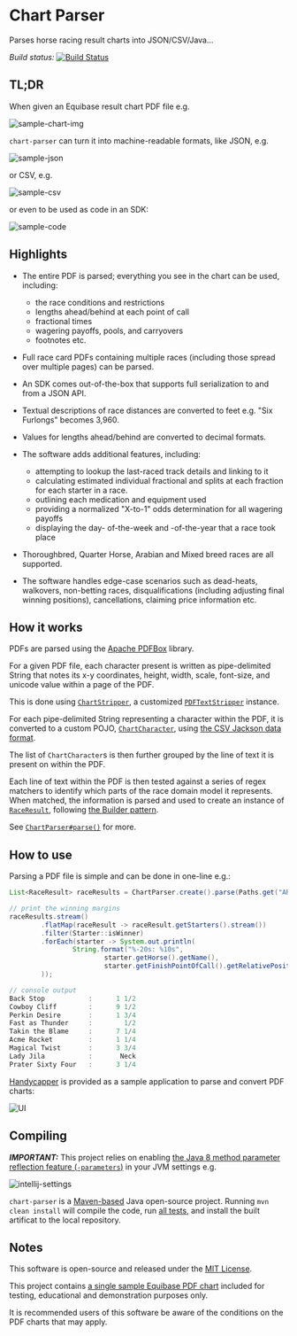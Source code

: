 # Chart Parser
Parses horse racing result charts into JSON/CSV/Java...

*Build status:* [![Build Status](https://travis-ci.org/robinhowlett/chart-parser.svg?branch=master)](https://travis-ci.org/robinhowlett/chart-parser)

## TL;DR

When given an Equibase result chart PDF file e.g. 

![sample-chart-img](https://i.imgur.com/jQtP1Dw.png)

`chart-parser` can turn it into machine-readable formats, like JSON, e.g.

![sample-json](https://i.imgur.com/hqtJpqb.png)

or CSV, e.g.

![sample-csv](https://i.imgur.com/ZHIIaJd.png)

or even to be used as code in an SDK:

![sample-code](https://i.imgur.com/yAWpxgG.png)

## Highlights

* The entire PDF is parsed; everything you see in the chart can be used, including:
    * the race conditions and restrictions
    * lengths ahead/behind at each point of call
    * fractional times
    * wagering payoffs, pools, and carryovers
    * footnotes etc.

* Full race card PDFs containing multiple races (including those spread over multiple pages) can be parsed.

* An SDK comes out-of-the-box that supports full serialization to and from a JSON API.

* Textual descriptions of race distances are converted to feet e.g. "Six Furlongs" becomes 3,960.

* Values for lengths ahead/behind are converted to decimal formats.

* The software adds additional features, including:
    * attempting to lookup the last-raced track details and linking to it
    * calculating estimated individual fractional and splits at each fraction for each starter in a race.
    * outlining each medication and equipment used
    * providing a normalized "X-to-1" odds determination for all wagering payoffs
    * displaying the day- of-the-week and -of-the-year that a race took place
 
* Thoroughbred, Quarter Horse, Arabian and Mixed breed races are all supported.

* The software handles edge-case scenarios such as dead-heats, walkovers, non-betting races, disqualifications (including adjusting final winning positions), cancellations, claiming price information etc.

## How it works

PDFs are parsed using the [Apache PDFBox](https://pdfbox.apache.org/) library.

For a given PDF file, each character present is written as pipe-delimited String that notes its x-y coordinates, height, width, scale, font-size, and unicode value within a page of the PDF.

This is done using [`ChartStripper`](https://github.com/robinhowlett/chart-parser/blob/master/src/main/java/com/robinhowlett/chartparser/charts/text/ChartStripper.java), a customized [`PDFTextStripper`](https://pdfbox.apache.org/docs/2.0.3/javadocs/org/apache/pdfbox/text/PDFTextStripper.html) instance.

For each pipe-delimited String representing a character within the PDF, it is converted to a custom POJO, [`ChartCharacter`](https://github.com/robinhowlett/chart-parser/blob/master/src/main/java/com/robinhowlett/chartparser/charts/pdf/ChartCharacter.java), using [the CSV Jackson data format](https://github.com/FasterXML/jackson-dataformats-text/tree/master/csv).

The list of `ChartCharacter`s is then further grouped by the line of text it is present on within the PDF. 

Each line of text within the PDF is then tested against a series of regex matchers to identify which parts of the race domain model it represents. When matched, the information is parsed and used to create an instance of [`RaceResult`](https://github.com/robinhowlett/chart-parser/blob/master/src/main/java/com/robinhowlett/chartparser/charts/pdf/RaceResult.java), following [the Builder pattern](https://www.javaworld.com/article/2074938/core-java/too-many-parameters-in-java-methods-part-3-builder-pattern.html).

See [`ChartParser#parse()`](https://github.com/robinhowlett/chart-parser/blob/master/src/main/java/com/robinhowlett/chartparser/ChartParser.java#L295) for more.


## How to use

Parsing a PDF file is simple and can be done in one-line e.g.:

```java
List<RaceResult> raceResults = ChartParser.create().parse(Paths.get("ARP_2016-07-24_race-charts.pdf").toFile());

// print the winning margins
raceResults.stream()
        .flatMap(raceResult -> raceResult.getStarters().stream())
        .filter(Starter::isWinner)
        .forEach(starter -> System.out.println(
                String.format("%-20s: %10s",
                        starter.getHorse().getName(),
                        starter.getFinishPointOfCall().getRelativePosition().getLengthsAhead().getText())
        ));

// console output
Back Stop           :      1 1/2
Cowboy Cliff        :      9 1/2
Perkin Desire       :      1 3/4
Fast as Thunder     :        1/2
Takin the Blame     :      7 1/4
Acme Rocket         :      1 1/4
Magical Twist       :      3 3/4
Lady Jila           :       Neck
Prater Sixty Four   :      3 1/4
```

[Handycapper](https://github.com/robinhowlett/handycapper) is provided as a sample application to parse and convert PDF charts:

![UI](https://raw.githubusercontent.com/robinhowlett/handycapper/master/docs/img/ui_0-main.png)

<!--
## Documentation

* [JSON API Design](http://www.robinhowlett.com/chart-parser/json-design.html)
* [JavaDoc](http://www.robinhowlett.com/chart-parser/apidocs/index.html)
* [Maven Site](http://www.robinhowlett.com/chart-parser/index.html)
-->

## Compiling

***IMPORTANT:*** This project relies on enabling [the Java 8 method parameter reflection feature (`-parameters`)](https://docs.oracle.com/javase/tutorial/reflect/member/methodparameterreflection.html) in your JVM settings e.g. 

![intellij-settings](https://i.imgur.com/8S89Byp.png)

`chart-parser` is a [Maven-based](https://maven.apache.org/) Java open-source project. Running `mvn clean install` will compile the code, run [all tests](https://github.com/robinhowlett/chart-parser/tree/master/src/test/java/com/robinhowlett/chartparser), and install the built artificat to the local repository.

## Notes

This software is open-source and released under the [MIT License](https://github.com/robinhowlett/chart-parser/blob/master/LICENSE). 

This project contains [a single sample Equibase PDF chart](https://github.com/robinhowlett/chart-parser/blob/master/src/test/resources/ARP_2016-07-24_race-charts.pdf) included for testing, educational and demonstration purposes only.

It is recommended users of this software be aware of the conditions on the PDF charts that may apply.
